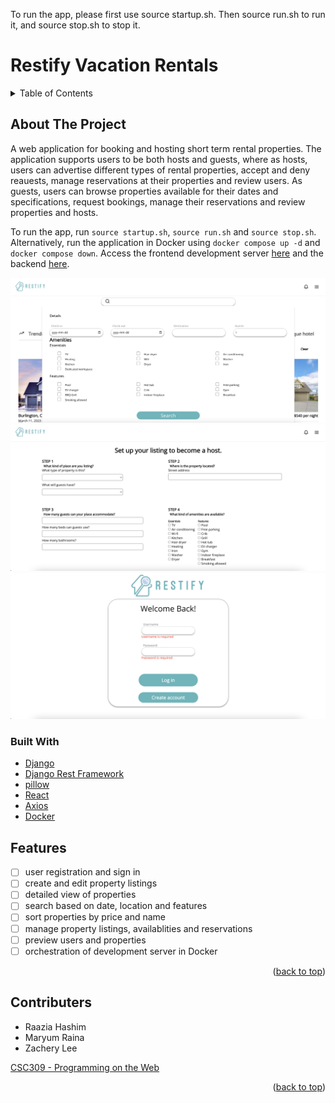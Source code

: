 To run the app, please first use source startup.sh. Then source run.sh to run it, and source stop.sh to stop it.

# Restify Vacation Rentals

<div id="top"></div>


<!-- TABLE OF CONTENTS -->
<details>
  <summary>Table of Contents</summary>
  <ol>
    <li>
      <a href="#about-the-project">About The Project</a>
      <ul>
        <li><a href="#built-with">Built With</a></li>
      </ul>
    </li>
    <li><a href="#features">Features</a></li>
    <li><a href="#contributers">Contributers</a></li>
  </ol>
</details>


<!-- ABOUT THE PROJECT -->
## About The Project
A web application for booking and hosting short term rental properties. The application supports users to be both hosts and guests, where as hosts, users can advertise different types of rental properties, accept and deny reauests, manage reservations at their properties and review users. As guests, users can browse properties available for their dates and specifications, request bookings, manage their reservations and review properties and hosts.   
 
To run the app, run `source startup.sh`, `source run.sh` and `source stop.sh`. Alternatively, run the application in Docker using `docker compose up -d` and `docker compose down`. Access the frontend development server [here](http://localhost:3000/) and the backend [here](http://localhost:8000/).  

![screenshot](Images/search.png)
![screenshot](Images/create_property.png)
![screenshot](Images/login.png)

### Built With

* [Django](https://www.djangoproject.com/)
* [Django Rest Framework](https://www.django-rest-framework.org/)
* [pillow](https://pillow.readthedocs.io/)
* [React](https://react.dev/)
* [Axios](https://www.npmjs.com/package/axios)
* [Docker](https://www.docker.com/)

<!-- Features -->
## Features

- [ ] user registration and sign in
- [ ] create and edit property listings
- [ ] detailed view of properties
- [ ] search based on date, location and features
- [ ] sort properties by price and name
- [ ] manage property listings, availablities and reservations
- [ ] preview users and properties
- [ ] orchestration of development server in Docker

<p align="right">(<a href="#top">back to top</a>)</p>

<!-- CONTRIBUTERS -->
## Contributers
- Raazia Hashim
- Maryum Raina
- Zachery Lee

 [CSC309 - Programming on the Web](https://artsci.calendar.utoronto.ca/course/csc309h1)

<p align="right">(<a href="#top">back to top</a>)</p>
